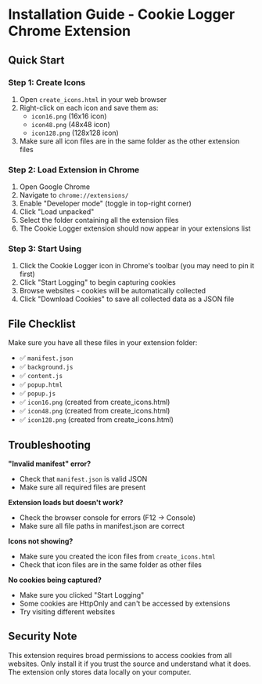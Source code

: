 # Installation Guide - Cookie Logger Chrome Extension

## Quick Start

### Step 1: Create Icons
1. Open `create_icons.html` in your web browser
2. Right-click on each icon and save them as:
   - `icon16.png` (16x16 icon)
   - `icon48.png` (48x48 icon) 
   - `icon128.png` (128x128 icon)
3. Make sure all icon files are in the same folder as the other extension files

### Step 2: Load Extension in Chrome
1. Open Google Chrome
2. Navigate to `chrome://extensions/`
3. Enable "Developer mode" (toggle in top-right corner)
4. Click "Load unpacked"
5. Select the folder containing all the extension files
6. The Cookie Logger extension should now appear in your extensions list

### Step 3: Start Using
1. Click the Cookie Logger icon in Chrome's toolbar (you may need to pin it first)
2. Click "Start Logging" to begin capturing cookies
3. Browse websites - cookies will be automatically collected
4. Click "Download Cookies" to save all collected data as a JSON file

## File Checklist

Make sure you have all these files in your extension folder:
- ✅ `manifest.json`
- ✅ `background.js`
- ✅ `content.js`
- ✅ `popup.html`
- ✅ `popup.js`
- ✅ `icon16.png` (created from create_icons.html)
- ✅ `icon48.png` (created from create_icons.html)
- ✅ `icon128.png` (created from create_icons.html)

## Troubleshooting

**"Invalid manifest" error?**
- Check that `manifest.json` is valid JSON
- Make sure all required files are present

**Extension loads but doesn't work?**
- Check the browser console for errors (F12 → Console)
- Make sure all file paths in manifest.json are correct

**Icons not showing?**
- Make sure you created the icon files from `create_icons.html`
- Check that icon files are in the same folder as other files

**No cookies being captured?**
- Make sure you clicked "Start Logging"
- Some cookies are HttpOnly and can't be accessed by extensions
- Try visiting different websites

## Security Note

This extension requires broad permissions to access cookies from all websites. Only install it if you trust the source and understand what it does. The extension only stores data locally on your computer.

